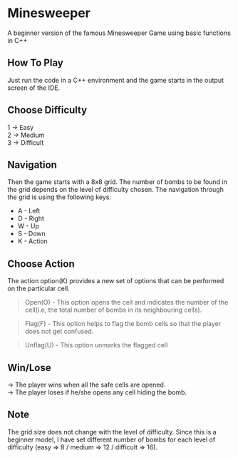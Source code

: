 # Minesweeper
A beginner version of the famous Minesweeper Game using basic functions in C++
## How To Play
Just run the code in a C++ environment and the game starts in the output screen of the IDE.
## Choose Difficulty <br/>
  1 -> Easy <br/>
  2 -> Medium <br/>
  3 -> Difficult <br/>
## Navigation
Then the game starts with a 8x8 grid. The number of bombs to be found in the grid depends on the level of difficulty chosen. The navigation through the grid is using the following keys:<br/>
  - A - Left
  - D - Right 
  - W - Up 
  - S - Down 
  - K - Action
## Choose Action  
The action option(K) provides a new set of options that can be performed on the particular cell.<br/>
  > Open(O)   - This option opens the cell and indicates the number of the cell(i.e, the total number of bombs in its neighbouring cells).<br/>
  
  > Flag(F)   - This option helps to flag the bomb cells so that the player does not get confused.<br/>
  
  > Unflag(U) - This option unmarks the flagged cell 
## Win/Lose
-> The player wins when all the safe cells are opened. <br/>
-> The player loses if he/she opens any cell hiding the bomb.
## Note
The grid size does not change with the level of difficulty. Since this is a beginner model, I have set different number of bombs for each level of difficulty (easy => 8 / medium => 12 / difficult => 16). 
